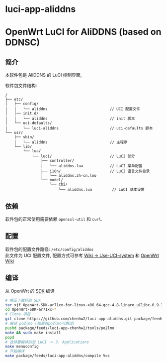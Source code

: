 # luci-app-aliddns
OpenWrt LuCI for AliDDNS (based on DDNSC)
===

简介
---

本软件包是 AliDDNS 的 LuCI 控制界面,

软件包文件结构:
```
/
├── etc/
│   ├── config/
│   │   └── aliddns                            // UCI 配置文件
│   │── init.d/
│   │   └── aliddns                            // init 脚本
│   └── uci-defaults/
│       └── luci-aliddns                       // uci-defaults 脚本
└── usr/
    ├── sbin/
    │   └── aliddns                            // 主程序
    └── lib/
        └── lua/
            └── luci/                          // LuCI 部分
                ├── controller/
                │   └── aliddns.lua            // LuCI 菜单配置
                ├── i18n/                      // LuCI 语言文件目录
                │   └── aliddns.zh-cn.lmo
                └── model/
                    └── cbi/
                        └── aliddns.lua         // LuCI 基本设置
```

依赖
---

软件包的正常使用需要依赖 `openssl-util` 和 `curl`.  

配置
---

软件包的配置文件路径: `/etc/config/aliddns`  
此文件为 UCI 配置文件, 配置方式可参考 [Wiki -> Use-UCI-system][Use-UCI-system] 和 [OpenWrt Wiki][uci]  

编译
---

从 OpenWrt 的 [SDK][openwrt-sdk] 编译  
```bash
# 解压下载好的 SDK
tar xjf OpenWrt-SDK-ar71xx-for-linux-x86_64-gcc-4.8-linaro_uClibc-0.9.33.2.tar.bz2
cd OpenWrt-SDK-ar71xx-*
# Clone 项目
git clone https://github.com/chenhw2/luci-app-aliddns.git package/feeds/luci-app-aliddns
# 编译 po2lmo (如果有po2lmo可跳过)
pushd package/feeds/luci-app-chenhw2/tools/po2lmo
make && sudo make install
popd
# 选择要编译的包 LuCI -> 3. Applications
make menuconfig
# 开始编译
make package/feeds/luci-app-aliddns/compile V=s
```

 [openwrt-sdk]: https://wiki.openwrt.org/doc/howto/obtain.firmware.sdk
 [Use-UCI-system]: https://github.com/shadowsocks/luci-app-shadowsocks/wiki/Use-UCI-system
 [uci]: https://wiki.openwrt.org/doc/uci
